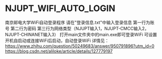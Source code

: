 # NJUPT_WIFI_AUTO_LOGIN
南京邮电大学WiFi自动登录程序
请在"登录信息.txt"中输入登录信息
第一行为账号
第二行为密码
第三行为网络类型（NJUPT输入1，NJUPT-CMCC输入2，NJUPT-CHINANET输入3）
打开main文件夹中的main.exe即可登录WiFi
可设置开机自启动或连接WiFi后启动，自动登录WiFi
详情见：
https://www.zhihu.com/question/50249683/answer/950791896?utm_id=0
https://blog.csdn.net/aliloke/article/details/127779197
